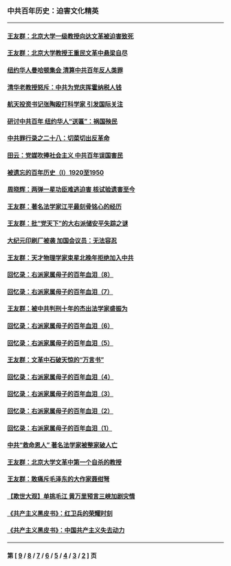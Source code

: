 ### 中共百年历史：迫害文化精英
---
#### [王友群：北京大学一级教授向达文革被迫害致死](../../pages/nf1176111/n13150966.md?08240430) 
#### [王友群：北京大学教授王重民文革中悬梁自尽](../../pages/nf1176111/n13084645.md?08240430) 
#### [纽约华人曼哈顿集会 清算中共百年反人类罪](../../pages/nf1176111/n13084157.md?08240430) 
#### [清华老教授怒斥：中共为党庆挥霍纳税人钱](../../pages/nf1176111/n13071430.md?08240430) 
#### [航天投资书记张陶殴打科学家 引发国际关注](../../pages/nf1176111/n13069132.md?08240430) 
#### [研讨中共百年 纽约华人“送匾”：祸国殃民](../../pages/nf1176111/n13057367.md?08240430) 
#### [中共罪行录之二十八：切菜切出反革命](../../pages/nf1176111/n13030600.md?08240430) 
#### [田云：党媒吹捧社会主义 中共百年误国害民](../../pages/nf1176111/n13006682.md?08240430) 
#### [被遗忘的百年历史（I）1920至1950](../../pages/nf1176111/n12986411.md?08240430) 
#### [周晓辉：两弹一星功臣难逃迫害 核试验遗害至今](../../pages/nf1176111/n12974997.md?08240430) 
#### [王友群：著名法学家江平最刻骨铭心的经历](../../pages/nf1176111/n12970787.md?08240430) 
#### [王友群：批“党天下”的大右派储安平失踪之谜](../../pages/nf1176111/n12954229.md?08240430) 
#### [大纪元印刷厂被袭 加国会议员：无法容忍](../../pages/nf1176111/n12883028.md?08240430) 
#### [王友群：天才物理学家束星北晚年拒绝加入中共](../../pages/nf1176111/n12792913.md?08240430) 
#### [回忆录：右派家属母子的百年血泪（8）](../../pages/nf1176111/n12706196.md?08240430) 
#### [回忆录：右派家属母子的百年血泪（7）](../../pages/nf1176111/n12706191.md?08240430) 
#### [王友群：被中共判刑十年的杰出法学家盛振为](../../pages/nf1176111/n12706141.md?08240430) 
#### [回忆录：右派家属母子的百年血泪（6）](../../pages/nf1176111/n12698863.md?08240430) 
#### [回忆录：右派家属母子的百年血泪（5）](../../pages/nf1176111/n12692515.md?08240430) 
#### [王友群：文革中石破天惊的“万言书”](../../pages/nf1176111/n12690994.md?08240430) 
#### [回忆录：右派家属母子的百年血泪（4）](../../pages/nf1176111/n12686410.md?08240430) 
#### [回忆录：右派家属母子的百年血泪（3）](../../pages/nf1176111/n12683820.md?08240430) 
#### [回忆录：右派家属母子的百年血泪（2）](../../pages/nf1176111/n12679738.md?08240430) 
#### [回忆录：右派家属母子的百年血泪（1）](../../pages/nf1176111/n12678112.md?08240430) 
#### [中共“救命恩人” 著名法学家被整家破人亡](../../pages/nf1176111/n12658168.md?08240430) 
#### [王友群：北京大学文革中第一个自杀的教授](../../pages/nf1176111/n12632697.md?08240430) 
#### [王友群：敢痛斥毛泽东的大作家聂绀弩](../../pages/nf1176111/n12384788.md?08240430) 
#### [【欺世大观】单挑毛江 黄万里预言三峡加剧灾情](../../pages/nf1176111/n12357101.md?08240430) 
#### [《共产主义黑皮书》：红卫兵的荣耀时刻](../../pages/nf1176111/n12190329.md?08240430) 
#### [《共产主义黑皮书》：中国共产主义失去动力](../../pages/nf1176111/n12168749.md?08240430) 

---
#### 第 [ [9](./9.md?08240430) / [8](./8.md?08240430) / [7](./7.md?08240430) / [6](./6.md?08240430) / [5](./5.md?08240430) / [4](./4.md?08240430) / [3](./3.md?08240430) / [2](./2.md?08240430) ] 页
